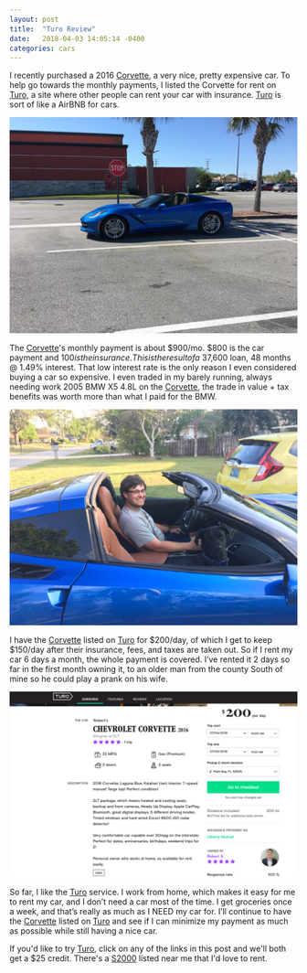 ```yaml
---
layout: post
title:  "Turo Review"
date:   2018-04-03 14:05:14 -0400
categories: cars
---
```


I recently purchased a 2016 [Corvette](https://turo.com/rentals/cars/fl/palm-bay/chevrolet-corvette/381353?s=-UnccSTA), a very nice, pretty expensive car. To help go towards the monthly payments, I listed the Corvette for rent on [Turo](https://turo.com/c/roberts974), a site where other people can rent your car with insurance. [Turo](https://turo.com/c/roberts974) is sort of like a AirBNB for cars.

![Corvette](/images/turo/vette.jpg)

The [Corvette](https://turo.com/rentals/cars/fl/palm-bay/chevrolet-corvette/381353?s=-UnccSTA)'s monthly payment is about $900/mo. $800 is the car payment and $100 is the insurance. This is the result of a ~$37,600 loan, 48 months @ 1.49% interest. That low interest rate is the only reason I even considered buying a car so expensive. I even traded in my barely running, always needing work 2005 BMW X5 4.8L on the [Corvette](https://turo.com/rentals/cars/fl/palm-bay/chevrolet-corvette/381353?s=-UnccSTA), the trade in value + tax benefits was worth more than what I paid for the BMW.

![Corvette and my dog, Bentley](/images/turo/pup.jpg)


I have the [Corvette](https://turo.com/rentals/cars/fl/palm-bay/chevrolet-corvette/381353?s=-UnccSTA) listed on [Turo](https://turo.com/c/roberts974) for $200/day, of which I get to keep $150/day after their insurance, fees, and taxes are taken out. So if I rent my car 6 days a month, the whole payment is covered. I’ve rented it 2 days so far in the first month owning it, to an older man from the county South of mine so he could play a prank on his wife.

![My Turo Listing](/images/turo/turo.png)

So far, I like the [Turo](https://turo.com/c/roberts974) service. I work from home, which makes it easy for me to rent my car, and I don’t need a car most of the time. I get groceries once a week, and that’s really as much as I NEED my car for. I’ll continue to have the [Corvette](https://turo.com/rentals/cars/fl/palm-bay/chevrolet-corvette/381353?s=-UnccSTA) listed on [Turo](https://turo.com/c/roberts974) and see if I can minimize my payment as much as possible while still having a nice car.

If you'd like to try [Turo](https://turo.com/c/roberts974), click on any of the links in this post and we'll both get a $25 credit. There's a [S2000](https://turo.com/rentals/cars/fl/sebastian/honda-s2000/389229?s=fBfCls8R) listed near me that I'd love to rent.
